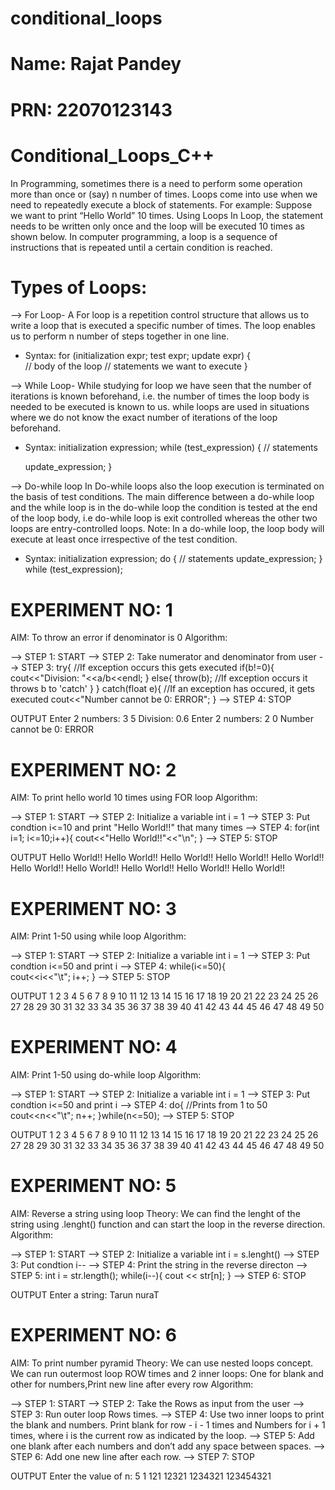 # conditional_loops
# Name: Rajat Pandey
# PRN: 22070123143

# Conditional_Loops_C++

In Programming, sometimes there is a need to perform some operation more than once or (say) n number of times. 
Loops come into use when we need to repeatedly execute a block of statements. 
For example: Suppose we want to print “Hello World” 10 times.
Using Loops
In Loop, the statement needs to be written only once and the loop will be executed 10 times as shown below. 
In computer programming, a loop is a sequence of instructions that is repeated until a certain condition is reached. 

# Types of Loops:
--> For Loop-
A For loop is a repetition control structure that allows us to write a loop that is executed a specific number of times.
The loop enables us to perform n number of steps together in one line.
* Syntax:
  for (initialization expr; test expr; update expr)
{    
     // body of the loop
     // statements we want to execute
  }

--> While Loop-
While studying for loop we have seen that the number of iterations is known beforehand, i.e. the number of times the loop body is needed to be executed is known to us. 
while loops are used in situations where we do not know the exact number of iterations of the loop beforehand. 
* Syntax:
initialization expression;
while (test_expression)
{
   // statements
 
  update_expression;
}

--> Do-while loop
In Do-while loops also the loop execution is terminated on the basis of test conditions. The main difference between a do-while loop and the while loop is 
in the do-while loop the condition is tested at the end of the loop body, i.e do-while loop is 
exit controlled whereas the other two loops are entry-controlled loops. 
Note: In a do-while loop, the loop body will execute at least once irrespective of the test condition.

* Syntax:
  initialization expression;
do
{
   // statements
   update_expression;
} while (test_expression);


# EXPERIMENT NO: 1
AIM: To throw an error if denominator is 0
Algorithm:

--> STEP 1: START
--> STEP 2: Take numerator and denominator from user
--> STEP 3: try{ //If exception occurs this gets executed
        if(b!=0){
            cout<<"Division: "<<a/b<<endl;
        }
        else{
            throw(b); //If exception occurs it throws b to 'catch'
        }
      } catch(float e){ //If an exception has occured, it gets executed
               cout<<"Number cannot be 0: ERROR";
            }
--> STEP 4: STOP

OUTPUT
Enter 2 numbers: 3 5
Division: 0.6
Enter 2 numbers: 2 0
Number cannot be 0: ERROR

# EXPERIMENT NO: 2
AIM: To print hello world 10 times using FOR loop
Algorithm:

--> STEP 1: START
--> STEP 2: Initialize a variable int i = 1
--> STEP 3: Put condtion i<=10 and print "Hello World!!" that many times
--> STEP 4: for(int i=1; i<=10;i++){
       cout<<"Hello World!!"<<"\n";
    }
--> STEP 5: STOP

OUTPUT
Hello World!!
Hello World!!
Hello World!!
Hello World!!
Hello World!!
Hello World!!
Hello World!!
Hello World!!
Hello World!!
Hello World!!

# EXPERIMENT NO: 3
AIM: Print 1-50 using while loop
Algorithm:

--> STEP 1: START
--> STEP 2: Initialize a variable int i = 1
--> STEP 3: Put condtion i<=50 and print i 
--> STEP 4: while(i<=50){   
                cout<<i<<"\t";
                i++; 
                }
--> STEP 5: STOP

OUTPUT
1	2	3	4	5	6	7	8	9	10	11	12	13	14	15	16	17	18	19	20	21	22	23	24	25
26	27	28	29	30	31	32	33	34	35	36	37	38	39	40	41	42	43	44	45	46	47	48	49	50

# EXPERIMENT NO: 4
AIM: Print 1-50 using do-while loop
Algorithm:

--> STEP 1: START
--> STEP 2: Initialize a variable int i = 1
--> STEP 3: Put condtion i<=50 and print i
--> STEP 4: do{ //Prints from 1 to 50
              cout<<n<<"\t";
              n++; 
              }while(n<=50); 
--> STEP 5: STOP


OUTPUT
1	2	3	4	5	6	7	8	9	10	11	12	13	14	15	16	17	18	19	20	21	22	23	24	25
26	27	28	29	30	31	32	33	34	35	36	37	38	39	40	41	42	43	44	45	46	47	48	49	50

# EXPERIMENT NO: 5
AIM: Reverse a string using loop
Theory: We can find the lenght of the string using .lenght() function and can start the loop in the reverse direction.
Algorithm:

--> STEP 1: START
--> STEP 2: Initialize a variable int i = s.lenght()
--> STEP 3: Put condtion i--
--> STEP 4: Print the string in the reverse directon
--> STEP 5: int i = str.length();
            while(i--){
               cout << str[n];
               }
--> STEP 6: STOP


OUTPUT
Enter a string: Tarun
nuraT

# EXPERIMENT NO: 6
AIM: To print number pyramid
Theory: We can use nested loops concept. We can run outermost loop ROW times and 2 inner loops: One for blank and other for numbers,Print new line after every row
Algorithm:

--> STEP 1: START
--> STEP 2:  Take the Rows as input from the user
--> STEP 3:  Run outer loop Rows times.
--> STEP 4:  Use two inner loops to print the blank and numbers. 
            Print blank for row - i - 1 times and 
            Numbers for i + 1 times,
            where i is the current row as indicated by the loop.
--> STEP 5:  Add one blank after each numbers and don’t add any space between spaces.
--> STEP 6:  Add one new line after each row.
--> STEP 7: STOP

OUTPUT
Enter the value of n: 5
    1
   121
  12321
 1234321
123454321
